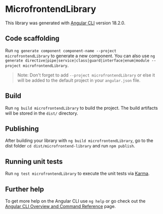 # MicrofrontendLibrary

This library was generated with [Angular CLI](https://github.com/angular/angular-cli) version 18.2.0.

## Code scaffolding

Run `ng generate component component-name --project microfrontendLibrary` to generate a new component. You can also use `ng generate directive|pipe|service|class|guard|interface|enum|module --project microfrontendLibrary`.
> Note: Don't forget to add `--project microfrontendLibrary` or else it will be added to the default project in your `angular.json` file. 

## Build

Run `ng build microfrontendLibrary` to build the project. The build artifacts will be stored in the `dist/` directory.

## Publishing

After building your library with `ng build microfrontendLibrary`, go to the dist folder `cd dist/microfrontend-library` and run `npm publish`.

## Running unit tests

Run `ng test microfrontendLibrary` to execute the unit tests via [Karma](https://karma-runner.github.io).

## Further help

To get more help on the Angular CLI use `ng help` or go check out the [Angular CLI Overview and Command Reference](https://angular.dev/tools/cli) page.
